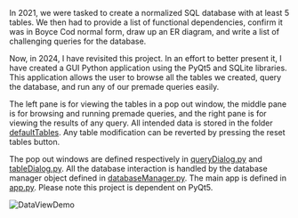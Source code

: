 In 2021, we were tasked to create a normalized SQL database with at least 5 tables. 
We then had to provide a list of functional dependencies, confirm it was in Boyce Cod 
normal form, draw up an ER diagram, and write a list of challenging queries for the database.

Now, in 2024, I have revisited this project. In an effort to better present it, I have created 
a GUI Python application using the PyQt5 and SQLite libraries. This application allows the user 
to browse all the tables we created, query the database, and run any of our premade queries easily.

The left pane is for viewing the tables in a pop out window, the middle pane is for browsing 
and running premade queries, and the right pane is for viewing the results of any query. 
All intended data is stored in the folder [defaultTables](defaultTables). Any table modification can be 
reverted by pressing the reset tables button. 

The pop out windows are defined respectively in [queryDialog.py](queryDialog.py) and [tableDialog.py](tableDialog.py). All the 
database interaction is handled by the database manager object defined in [databaseManager.py](databaseManager.py). 
The main app is defined in [app.py](app.py). Please note this project is dependent on PyQt5.

![DataViewDemo](https://github.com/ccomstoc/Database-Project-Showcase/assets/78567226/0c6f63a6-ab20-434d-a1d6-120ca409dffe)
